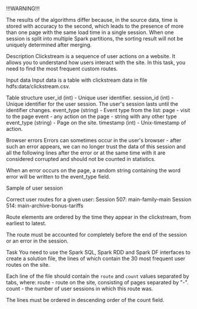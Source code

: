 !!!WARNING!!!

The results of the algorithms differ because, in the source data, time is stored with accuracy to the second, which leads to the presence of more than one page with the same load time in a single session. When one session is split into multiple Spark partitions, the sorting result will not be uniquely determined after merging.




Description
Clickstream is a sequence of user actions on a website. It allows you to understand how users interact with the site. In this task, you need to find the most frequent custom routes.

Input data
Input data is а table with clickstream data in file hdfs:data/clickstream.csv.

Table structure
user_id (int) - Unique user identifier.
session_id (int) - Unique identifier for the user session. The user's session lasts until the identifier changes.
event_type (string) - Event type from the list:
page - visit to the page
event - any action on the page
<custom> - string with any other type
event_type (string) - Page on the site.
timestamp (int) - Unix-timestamp of action.

Browser errors
Errors can sometimes occur in the user's browser - after such an error appears, we can no longer trust the data of this session and all the following lines after the error or at the same time with it are considered corrupted and should not be counted in statistics.

When an error occurs on the page, a random string containing the word error will be written to the event_type field.

Sample of user session


Correct user routes for a given user:
Session 507: main-family-main
Session 514: main-archive-bonus-tariffs

Route elements are ordered by the time they appear in the clickstream, from earliest to latest.

The route must be accounted for completely before the end of the session or an error in the session.

Task
You need to use the Spark SQL, Spark RDD and Spark DF interfaces to create a solution file, the lines of which contain the 30 most frequent user routes on the site.

Each line of the file should contain the `route` and `count` values separated by tabs, where:
route - route on the site, consisting of pages separated by "-".
count - the number of user sessions in which this route was.

The lines must be ordered in descending order of the count field.
